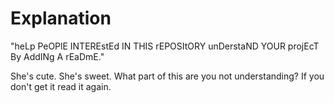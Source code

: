 # Explanation

"heLp PeOPlE INTEREstEd IN THIS rEPOSItORY unDerstaND YOUR projEcT By AddINg A rEaDmE."

She's cute. She's sweet. What part of this are you not understanding?  If you don't get it read it again.


